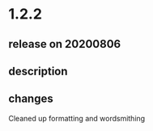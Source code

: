 # 1.2.2

## release on 20200806

## description

## changes

Cleaned up formatting and wordsmithing

